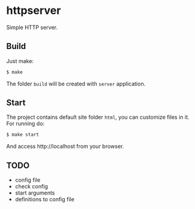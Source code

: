 # httpserver
Simple HTTP server.

## Build
Just make:

```bash
$ make
```
The folder `build` will be created with `server` application.

## Start

The project contains default site folder `html`, you can customize files in it. For running do:

```bash
$ make start
```

And access http://localhost from your browser.

## TODO

 * config file
 * check config
 * start arguments
 * definitions to config file
